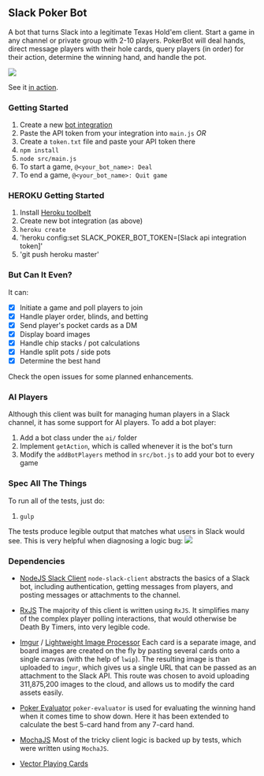 ## Slack Poker Bot
A bot that turns Slack into a legitimate Texas Hold'em client. Start a game in any channel or private group with 2-10 players. PokerBot will deal hands, direct message players with their hole cards, query players (in order) for their action, determine the winning hand, and handle the pot.

![](https://s3.amazonaws.com/f.cl.ly/items/1T1a021M3w0W0Y2b0n3Z/Image%202015-08-08%20at%205.45.31%20PM.png)

See it [in action](http://cl.ly/2G3D0B24201O).

### Getting Started
1. Create a new [bot integration](https://my.slack.com/services/new/bot)
1. Paste the API token from your integration into `main.js` _OR_
1. Create a `token.txt` file and paste your API token there
1. `npm install`
1. `node src/main.js`
1. To start a game, `@<your_bot_name>: Deal`
1. To end a game, `@<your_bot_name>: Quit game`

### HEROKU Getting Started
1. Install [Heroku toolbelt](https://devcenter.heroku.com/articles/getting-started-with-nodejs#set-up)
1. Create new bot integration (as above)
1. `heroku create`
1. 'heroku config:set SLACK_POKER_BOT_TOKEN=[Slack api integration token]'
1. 'git push heroku master'

### But Can It Even?
It can:
- [x] Initiate a game and poll players to join
- [x] Handle player order, blinds, and betting
- [x] Send player's pocket cards as a DM
- [x] Display board images
- [x] Handle chip stacks / pot calculations
- [x] Handle split pots / side pots
- [x] Determine the best hand

Check the open issues for some planned enhancements.

### AI Players
Although this client was built for managing human players in a Slack channel, it has some support for AI players. To add a bot player:

1. Add a bot class under the `ai/` folder
1. Implement `getAction`, which is called whenever it is the bot's turn
1. Modify the `addBotPlayers` method in `src/bot.js` to add your bot to every game

### Spec All The Things
To run all of the tests, just do:

1. `gulp`

The tests produce legible output that matches what users in Slack would see. This is very helpful when diagnosing a logic bug:
![](https://s3.amazonaws.com/f.cl.ly/items/2T2c472a3M390J2T2t3I/Image%202015-07-23%20at%202.26.12%20PM.png)

### Dependencies
* [NodeJS Slack Client](https://github.com/slackhq/node-slack-client)
`node-slack-client` abstracts the basics of a Slack bot, including authentication, getting messages from players, and posting messages or attachments to the channel.

* [RxJS](https://github.com/Reactive-Extensions/RxJS)
The majority of this client is written using `RxJS`. It simplifies many of the complex player polling interactions, that would otherwise be Death By Timers, into very legible code.

* [Imgur](https://github.com/kaimallea/node-imgur) / [Lightweight Image Processor](https://github.com/EyalAr/lwip)
Each card is a separate image, and board images are created on the fly by pasting several cards onto a single canvas (with the help of  `lwip`). The resulting image is than uploaded to `imgur`, which gives us a single URL that can be passed as an attachment to the Slack API. This route was chosen to avoid uploading 311,875,200 images to the cloud, and allows us to modify the card assets easily.

* [Poker Evaluator](https://github.com/chenosaurus/poker-evaluator)
`poker-evaluator` is used for evaluating the winning hand when it comes time to show down. Here it has been extended to calculate the best 5-card hand from any 7-card hand.

* [MochaJS](http://mochajs.org/)
Most of the tricky client logic is backed up by tests, which were written using `MochaJS`.

* [Vector Playing Cards](https://code.google.com/p/vector-playing-cards/)
